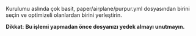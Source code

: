 Kurulumu aslında çok basit, paper/airplane/purpur.yml dosyasından birini seçin ve optimizeli olanlardan birini yerleştirin.

__Dikkat__: **Bu işlemi yapmadan önce dosyanızı yedek almayı unutmayın.**
